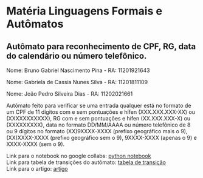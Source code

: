 # Matéria Linguagens Formais e Autômatos
## Autômato para reconhecimento de CPF, RG, data do calendário ou número telefônico.

Nome: Bruno Gabriel Nascimento Pina - RA: 11201921643

Nome: Gabriela de Cassia Nunes Silva - RA: 11201811109

Nome: João Pedro Silveira Dias - RA: 11202021661

Autômato feito para verificar se uma entrada qualquer está no formato de um CPF de 11 dígitos com e sem pontuações e hífen (XXX.XXX.XXX-XX) ou (XXXXXXXXXXX), RG com e sem pontuações e hífen (XX.XXX.XXX-X) ou (XXXXXXXXX), data no formato DD/MM/AAAA ou número telefônico de 8 ou 9 dígitos no formato (XX)9XXXX-XXXX (prefixo geográfico mais o 9), (XX)XXXX-XXXX (prefixo geográfico sem o 9), 9XXXX-XXXX (apenas o 9) e XXXX-XXXX (sem o 9).

Link para o notebook no google collabs: [python notebook](https://colab.research.google.com/drive/1WpJdJs5vdO_DxmyTzFpFr5h1W-p1hqqC?usp=sharing) <br/>
Link para tabela de transições do autômato: [tabela de transição](https://docs.google.com/spreadsheets/d/1WFjHfFdtLyVeYs3Y-e1TtSLANiEDF9-eMaD1EMqh2Ek/edit?usp=sharing) <br/>
Link para o artigo:  [artigo](https://docs.google.com/document/d/11Qu3J1Dpj3ULMUW7Uit5n8PMmnk2C9uNcPSt2ie3TEQ/edit?usp=sharing)
